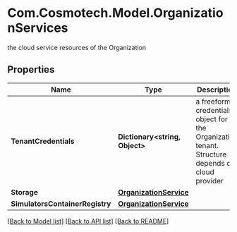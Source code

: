 # Com.Cosmotech.Model.OrganizationServices
the cloud service resources of the Organization

## Properties

Name | Type | Description | Notes
------------ | ------------- | ------------- | -------------
**TenantCredentials** | **Dictionary&lt;string, Object&gt;** | a freeform credentials object for the Organization tenant. Structure depends on cloud provider | [optional] 
**Storage** | [**OrganizationService**](OrganizationService.md) |  | [optional] 
**SimulatorsContainerRegistry** | [**OrganizationService**](OrganizationService.md) |  | [optional] 

[[Back to Model list]](../README.md#documentation-for-models) [[Back to API list]](../README.md#documentation-for-api-endpoints) [[Back to README]](../README.md)

